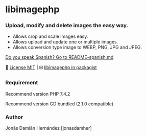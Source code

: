 # libimagephp
### Upload, modify and delete images the easy way. 

* Allows crop and scale images easy. 
* Allows upload and update one or multiple images. 
* Allows conversion type image to WEBP, PNG, JPG and JPEG.

[Do you speak Spanish? Go to README-spanish.md](https://github.com/jonasdamher/libimagephp/blob/master/README-spanish.md)

:memo: [License MIT](https://github.com/jonasdamher/libimagephp/blob/master/LICENSE) | :ballot_box_with_check: 
[libimagephp in packagist](https://packagist.org/packages/jonasdamher/libimagephp)

### Requirement

Recommend version PHP 7.4.2

Recommend version GD bundled (2.1.0 compatible)

### Author

Jonás Damián Hernández [jonasdamher]

